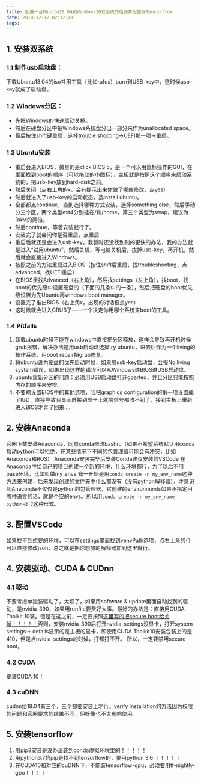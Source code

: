 ```yaml
---
title: 配置一台Ubuntu18.04和Windows10双系统的电脑并配置好Tensorflow
date: 2018-12-17 02:12:41
tags:
---
```

## 1. 安装双系统
### 1.1 制作usb启动盘：
下载Ubuntu18.04的iso并用工具（比如rufus）burn到USB-key中，这时候usb-key就成了启动盘。
### 1.2 Windows分区：
- 先把Windows的快速启动关掉。
- 然后在硬盘分区中把Windows系统盘分出一部分来作为unallocated space。
- 最后按住shift键重启，选择trouble shooting->UEFI那一项->重启。
### 1.3 Ubuntu安装
- 重启会进入BIOS，微星的是click BIOS 5，是一个可以用鼠标操作的GUI，在里面找到boot的顺序（可以拖动的小图标），主板就是按照这个顺序来启动系统的，把usb-key放到hard-disk之前。
- 然后关闭（点右上角的x，会有提示出来你做了哪些修改，点yes）
- 然后就进入了usb-key的启动状态，选install ubuntu。
- 全部都点continue，直到选择哪种方式安装，选择something else，然后手动分三个区，两个类型ext4分别挂在/和/home，第三个类型为swap，建议为RAM的两倍。
- 然后continue，等着安装就行了。
- 安装完了就会问你是否重启，点重启
- 重启后就还是会进入usb-key，我暂时还没找到别的更快的办法，我的办法就是进入“试用ubuntu”，然后关机，等电脑关机后，拔掉usb-key，再开机，然后就会直接进入Windows。
- 按照之前的方法重启进入BIOS（按住shift后重启，找troubleshooting，点advanced，找UEFI重启）
- 在BIOS里找Advanced（右上角），然后找settings（左上角），找boot，找boot的优先级中设置硬盘的（下面的几条中的一条），然后把硬盘的boot优先级设置为先Ubuntu再windows boot manager。
- 设置完了推出BIOS（右上角x，出现的对话框点yes）
- 这时候就会进入GRUB了——一个决定你用哪个系统来boot的工具。
### 1.4 Pitfalls
1. 卸载ubuntu时候不能在windows中直接把分区释放，这样会导致再开机时候grub报错，解决办法是用usb启动盘选择try ubuntu，进去后作为一个living的操作系统，用boot repair把grub修复。
2. 将ubuntu设为硬盘的优先启动时候，如果用usb-key启动盘，会报No living system错误，如果出现这样的错误可以从Windows进BIOS进USB启动盘。
3. ubuntu重新分区的问题：必须用USB启动盘打开gparted，并且分区只能按照内存的顺序来安排。
4. 不要瞎设置BIOS中的其他选项，我把graphics configuration的第一项设置成了IGD，直接导致我显示屏接到显卡上就啥信号都收不到了，接到主板上重新进入BIOS才弄了回来....
## 2. 安装Anaconda
官网下载安装Anaconda，同意conda修改bashrc（如果不希望系统默认用conda启动python可以拒绝，在某些情况下不同的包管理器可能会有冲突，比如Anaconda和ROS）
Anaconda安装完毕后安装Conda建议安装的VSCode
在Anaconda中给自己的项目创建一个新的环境，什么环境都行，为了以后不用base环境，比如叫做my_envs
我一开始是用`conda create -n my_env_name`这种方法来创建，后来发现创建的文件夹中什么都没有（没有python解释器），才意识到Anaconda不仅仅是python的包管理器，它创建的environments如果不指定用哪种语言的话，就是个空的envs。所以用`conda create -n my_env_name python=3.7`这种形式。


## 3. 配置VSCode
如果找不到想要的环境，可以在settings里面找到venvPath选项，点右上角的`{}`可以直接修改json，总之就是把你想加的解释器加到这里就行。
## 4. 安装驱动、CUDA & CUDnn
### 4.1 驱动
不要考虑单独装驱动了，太烦了，如果用software & update里面自动找到的驱动，是nvidia-390，如果用runfile要费好大事。最好的办法是：直接用CUDA Toolkit 10装。但是在这之前，一定要按照[这里写的把secure boot给关掉！！！！！](https://wiki.ubuntu.com/UEFI/SecureBoot/DKMS)否则，安装nvidia-390后打开nvidia-settings没显卡，打开system settings-> details显示的是主板的显卡，即使用CUDA Toolkit10安装包装上的是410，但是点nvidia-settings的时候，打都打不开。
所以，一定要禁用secure boot。
### 4.2 CUDA
安装CUDA 10！
### 4.3 cuDNN
cudnn给18.04有三个，三个都要安装上才行。verify installation的方法因为权限的问题和官网要求的结果不同，但好像也不太影响使用。
## 5. 安装tensorflow
1. 用pip3安装是没办法装到conda虚拟环境里的！！！！！
2. 用python3.7的pip是找不到tensorflow的，要用python 3.6 ！！！！！
3. 在CUDA10和对应的cuDNN下，不能装tensorflow-gpu，必须要用tf-nightly-gpu！！！！


